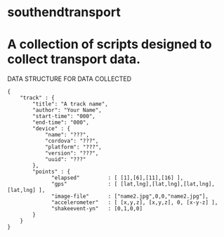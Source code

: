 southendtransport
=================     
A collection of scripts designed to collect transport data.
=================     

DATA STRUCTURE FOR DATA COLLECTED

    {
    	"track" : {
            "title": "A track name",
            "author": "Your Name", 
            "start-time": "000",
            "end-time": "000",
            "device" : {
            	"name": "???",   
                "cordova": "???",
                "platform": "???",
                "version": "???",
                "uuid": "???"
            },
            "points" : {
                  "elapsed" 		: [ [1],[6],[11],[16] ],
                  "gps" 			: [ [lat,lng],[lat,lng],[lat,lng],[lat,lng] ],
                  "image-file" 		: ["name2.jpg",0,0,"name2.jpg"],
                  "accelerometer" 	: [ [x,y,z], [x,y,z], 0, [x-y-z] ],
                  "shakeevent-yn" 	: [0,1,0,0]
            }
		}
    }
  